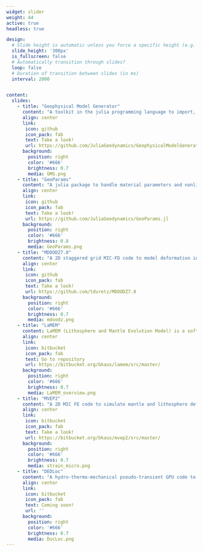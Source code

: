 ```yaml
---
widget: slider
weight: 44
active: true
headless: true

design:
  # Slide height is automatic unless you force a specific height (e.g. '400px')
  slide_height: '300px'
  is_fullscreen: false
  # Automatically transition through slides?
  loop: false
  # Duration of transition between slides (in ms)
  interval: 2000


content:
  slides:
    - title: "Geophysical Model Generator"
      content: "A toolkit in the julia programming language to import, process and visualize geophysical datasets."
      align: center
      link:
       icon: github
       icon_pack: fab
       text: Take a look!
       url: https://github.com/JuliaGeodynamics/GeophysicalModelGenerator.jl
      background:
        position: right
        color: '#666'
        brightness: 0.7
        media: GMG.png
    - title: "GeoParams"
      content: "A julia package to handle material parameters and nonlinear rheologies in geodynamic simulations."
      align: center
      link:
       icon: github
       icon_pack: fab
       text: Take a look!
       url: https://github.com/JuliaGeodynamics/GeoParams.jl
      background:
        position: right
        color: '#666'
        brightness: 0.8
        media: GeoParams.png
    - title: "MDOODZ7.0"
      content: "A 2D staggered grid MIC-FD code to model deformation in the Earth's crust and lithosphere. "
      align: center
      link:
       icon: github
       icon_pack: fab
       text: Take a look!
       url: https://github.com/tduretz/MDOODZ7.0
      background:
        position: right
        color: '#666'
        brightness: 0.7
        media: mdoodz.png
    - title: "LaMEM"
      content: LaMEM (Lithosphere and Mantle Evolution Model) is a software package to simulate 2D/3D geological and geomechanical processes.
      align: center
      link:
       icon: bitbucket
       icon_pack: fab
       text: Go to repository
       url: https://bitbucket.org/bkaus/lamem/src/master/
      background:
        position: right
        color: '#666'
        brightness: 0.7
        media: LaMEM_overview.png
    - title: "MVEP2"
      content: "A 2D MIC FE code to simulate mantle and lithosphere deformation."
      align: center
      link:
       icon: bitbucket
       icon_pack: fab
       text: Take a look!
       url: https://bitbucket.org/bkaus/mvep2/src/master/
      background:
        position: right
        color: '#666'
        brightness: 0.7
        media: strain_micro.png
    - title: "DEDLoc"
      content: "A hydro-thermo-mechanical pseudo-transient GPU code to model deep earthquake rupture (under development)."
      align: center
      link:
       icon: bitbucket
       icon_pack: fab
       text: Coming soon!
       url: ''
      background:
        position: right
        color: '#666'
        brightness: 0.7
        media: DucLoc.png
---
```

